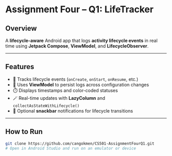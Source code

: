 # Assignment Four – Q1: LifeTracker

## Overview
A **lifecycle-aware** Android app that logs **activity lifecycle events** in real time using **Jetpack Compose**, **ViewModel**, and **LifecycleObserver**.

---

## Features
- 🧭 Tracks lifecycle events (`onCreate`, `onStart`, `onResume`, etc.)  
- 💾 Uses **ViewModel** to persist logs across configuration changes  
- ⏱️ Displays timestamps and color-coded statuses  
- 🪄 Real-time updates with **LazyColumn** and `collectAsStateWithLifecycle()`  
- 🔔 Optional **snackbar** notifications for lifecycle transitions  

---

## How to Run
```bash
git clone https://github.com/cangokmen/CS501-AssignmentFourQ1.git
# Open in Android Studio and run on an emulator or device
```

